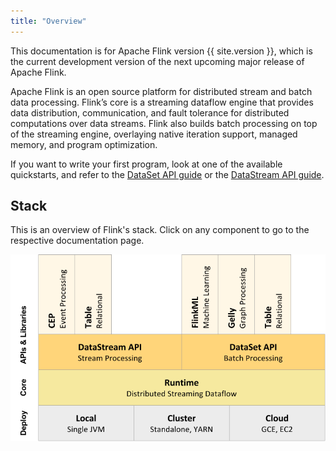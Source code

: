 ```yaml
---
title: "Overview"
---
```

<!--
Licensed to the Apache Software Foundation (ASF) under one
or more contributor license agreements.  See the NOTICE file
distributed with this work for additional information
regarding copyright ownership.  The ASF licenses this file
to you under the Apache License, Version 2.0 (the
"License"); you may not use this file except in compliance
with the License.  You may obtain a copy of the License at

  http://www.apache.org/licenses/LICENSE-2.0

Unless required by applicable law or agreed to in writing,
software distributed under the License is distributed on an
"AS IS" BASIS, WITHOUT WARRANTIES OR CONDITIONS OF ANY
KIND, either express or implied.  See the License for the
specific language governing permissions and limitations
under the License.
-->

This documentation is for Apache Flink version {{ site.version }}, which is the
current development version of the next upcoming major release of Apache Flink.

Apache Flink is an open source platform for distributed stream and batch data processing. Flink’s core is
a streaming dataflow engine that provides data distribution, communication, and fault tolerance for distributed
computations over data streams. Flink also builds batch processing on top of the streaming engine, overlaying
native iteration support, managed memory, and program optimization.

If you want to write your first program, look at one of the available quickstarts, and refer to the
[DataSet API guide](apis/batch/index.html) or the [DataStream API guide](apis/streaming/index.html).

## Stack

This is an overview of Flink's stack. Click on any component to go to the respective documentation page.

<center>
  <img src="fig/stack.png" width="700px" alt="Apache Flink: Stack" usemap="#overview-stack">
</center>

<map name="overview-stack">
<area id="lib-datastream-cep" title="CEP: Complex Event Processing" href="{{ site.baseurl }}/apis/streaming/libs/cep.html" shape="rect" coords="63,0,143,177" />
<area id="lib-datastream-table" title="Table: Relational DataStreams" href="{{ site.baseurl }}/apis/batch/libs/table.html" shape="rect" coords="143,0,223,177" />
<area id="lib-dataset-ml" title="FlinkML: Machine Learning" href="{{ site.baseurl }}/apis/batch/libs/ml/index.html" shape="rect" coords="382,2,462,176" />
<area id="lib-dataset-gelly" title="Gelly: Graph Processing" href="{{ site.baseurl }}/apis/batch/libs/gelly.html" shape="rect" coords="461,0,541,177" />
<area id="lib-dataset-table" title="Table: Relational DataSets" href="{{ site.baseurl }}/apis/batch/libs/table.html" shape="rect" coords="544,0,624,177" />
<area id="datastream" title="DataStream API" href="{{ site.baseurl }}/apis/streaming/index.html" shape="rect" coords="64,177,379,255" />
<area id="dataset" title="DataSet API" href="{{ site.baseurl }}/apis/batch/index.html" shape="rect" coords="382,177,697,255" />
<area id="runtime" title="Runtime" href="{{ site.baseurl }}/internals/general_arch.html" shape="rect" coords="63,257,700,335" />
<area id="local" title="Local" href="{{ site.baseurl }}/setup/local_setup.html" shape="rect" coords="62,337,275,414" />
<area id="cluster" title="Cluster" href="{{ site.baseurl }}/setup/cluster_setup.html" shape="rect" coords="273,336,486,413" />
<area id="cloud" title="Cloud" href="{{ site.baseurl }}/setup/gce_setup.html" shape="rect" coords="485,336,700,414" />
</map>
